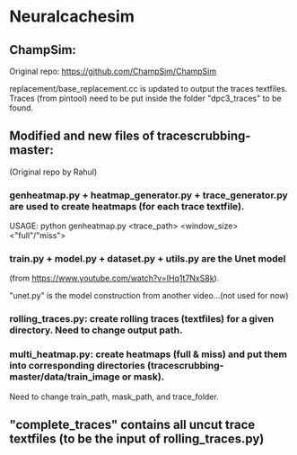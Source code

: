 # Neuralcachesim

## ChampSim:
Original repo: https://github.com/ChampSim/ChampSim

replacement/base_replacement.cc is updated to output the traces textfiles. 
Traces (from pintool) need to be put inside the folder "dpc3_traces" to be found.  


## Modified and new files of tracescrubbing-master: 
(Original repo by Rahul)

### genheatmap.py + heatmap_generator.py + trace_generator.py are used to create heatmaps (for each trace textfile). 
  USAGE: python genheatmap.py <trace_path> <window_size> <"full"/"miss">
 
### train.py + model.py + dataset.py + utils.py are the Unet model 
(from https://www.youtube.com/watch?v=IHq1t7NxS8k).

"unet.py" is the model construction from another video...(not used for now) 

### rolling_traces.py: create rolling traces (textfiles) for a given directory. Need to change output path.  

### multi_heatmap.py: create heatmaps (full & miss) and put them into corresponding directories (tracescrubbing-master/data/train_image or mask). 

Need to change train_path, mask_path, and trace_folder.

## "complete_traces" contains all uncut trace textfiles (to be the input of rolling_traces.py)  

